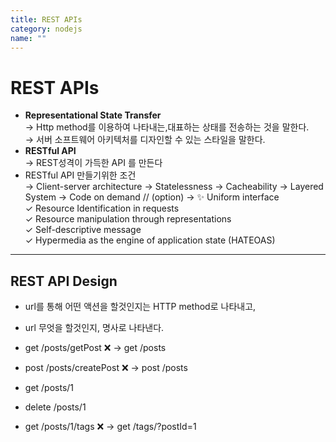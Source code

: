 ```yaml
---
title: REST APIs
category: nodejs
name: ""
---
```


# REST APIs

- **Representational State Transfer**  
  → Http method를 이용하여 나타내는,대표하는 상태를 전송하는 것을 말한다.  
  → 서버 소프트웨어 아키텍처를 디자인할 수 있는 스타일을 말한다.
- **RESTful API**  
  → REST성격이 가득한 API 를 만든다
- RESTful API 만들기위한 조건  
  → Client-server architecture
  → Statelessness
  → Cacheability
  → Layered System
  → Code on demand // (option)
  → ✨ Uniform interface  
   ✓ Resource Identification in requests  
   ✓ Resource manipulation through representations  
   ✓ Self-descriptive message  
   ✓ Hypermedia as the engine of application state (HATEOAS)

---

## REST API Design

- url를 통해 어떤 액션을 할것인지는 HTTP method로 나타내고,
- url 무엇을 할것인지, 명사로 나타낸다.

- get /posts/getPost ❌ → get /posts
- post /posts/createPost ❌ → post /posts
- get /posts/1
- delete /posts/1
- get /posts/1/tags ❌ → get /tags/?postId=1
